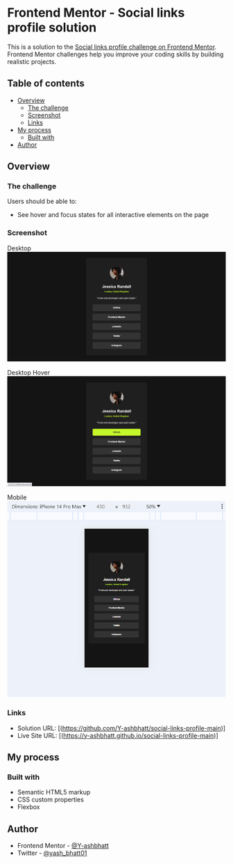 # Frontend Mentor - Social links profile solution

This is a solution to the [Social links profile challenge on Frontend Mentor](https://www.frontendmentor.io/challenges/social-links-profile-UG32l9m6dQ). Frontend Mentor challenges help you improve your coding skills by building realistic projects. 

## Table of contents

- [Overview](#overview)
  - [The challenge](#the-challenge)
  - [Screenshot](#screenshot)
  - [Links](#links)
- [My process](#my-process)
  - [Built with](#built-with)
- [Author](#author)



## Overview

### The challenge

Users should be able to:

- See hover and focus states for all interactive elements on the page

### Screenshot

Desktop
![](./screenshots/Desktop.png)

Desktop Hover
![](./screenshots/Desktop-hover.png)

Mobile
![](./screenshots/mobile.png)

### Links

- Solution URL: [(https://github.com/Y-ashbhatt/social-links-profile-main)]
- Live Site URL: [(https://y-ashbhatt.github.io/social-links-profile-main)]

## My process

### Built with

- Semantic HTML5 markup
- CSS custom properties
- Flexbox


## Author

- Frontend Mentor - [@Y-ashbhatt](https://www.frontendmentor.io/profile/Y-ashbhatt)
- Twitter - [@yash_bhatt01](https://x.com/yash_bhatt01)


